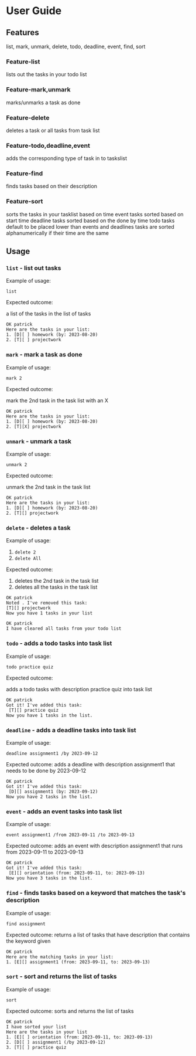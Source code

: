 # User Guide

## Features 

list, mark, unmark, delete, todo, deadline, event, find, sort

### Feature-list
lists out the tasks in your todo list

### Feature-mark,unmark
marks/unmarks a task as done

### Feature-delete
deletes a task or all tasks from task list

### Feature-todo,deadline,event
adds the corresponding type of task in to taskslist

### Feature-find
finds tasks based on their description

### Feature-sort
sorts the tasks in your tasklist based on time
event tasks sorted based on start time
deadline tasks sorted based on the done by time
todo tasks default to be placed lower than events and deadlines
tasks are sorted alphanumerically if their time are the same

## Usage

### `list` -  list out tasks
Example of usage: 

`list`

Expected outcome:

a list of the tasks in the list of tasks

```
OK patrick
Here are the tasks in your list:
1. [D][ ] homework (by: 2023-08-20)
2. [T][ ] projectwork
```

### `mark` -  mark a task as done
Example of usage:

`mark 2`

Expected outcome:

mark the 2nd task in the task list with an X

```
OK patrick
Here are the tasks in your list:
1. [D][ ] homework (by: 2023-08-20)
2. [T][X] projectwork
```

### `unmark` -  unmark a task
Example of usage:

`unmark 2`

Expected outcome:

unmark the 2nd task in the task list

```
OK patrick
Here are the tasks in your list:
1. [D][ ] homework (by: 2023-08-20)
2. [T][] projectwork
```

### `delete` - deletes a task
Example of usage:

1. `delete 2`
2. `delete All`

Expected outcome:

1. deletes the 2nd task in the task list
2. deletes all the tasks in the task list

```
OK patrick
Noted . I've removed this task:
[T][] projectwork
Now you have 1 tasks in your list
```
```
OK patrick
I have cleared all tasks from your todo list
```

### `todo` -  adds a todo tasks into task list
Example of usage:

`todo practice quiz`

Expected outcome:

adds a todo tasks with description practice quiz into task list

```
OK patrick
Got it! I've added this task:
 [T][] practice quiz
Now you have 1 tasks in the list.
```

### `deadline` -  adds a deadline tasks into task list
Example of usage:

`deadline assignment1 /by 2023-09-12`

Expected outcome:
adds a deadline with description assignment1 that needs to be done by 2023-09-12

```
OK patrick
Got it! I've added this task:
 [D][] assignment1 (by: 2023-09-12)
Now you have 2 tasks in the list.
```

### `event` -  adds an event tasks into task list
Example of usage:

`event assignment1 /from 2023-09-11 /to 2023-09-13`

Expected outcome:
adds an event with description assignment1 that runs from 2023-09-11 to 2023-09-13

```
OK patrick
Got it! I've added this task:
 [E][] orientation (from: 2023-09-11, to: 2023-09-13)
Now you have 3 tasks in the list.
```

### `find` -  finds tasks based on a keyword that matches the task's description
Example of usage:

`find assignment`

Expected outcome:
returns a list of tasks that have description that contains the keyword given
```
OK patrick
Here are the matching tasks in your list:
1. [E][] assignment1 (from: 2023-09-11, to: 2023-09-13)
```

### `sort` - sort and returns the list of tasks
Example of usage:

`sort`

Expected outcome:
sorts and returns the list of tasks
```
OK patrick
I have sorted your list
Here are the tasks in your list
1. [E][ ] orientation (from: 2023-09-11, to: 2023-09-13)
2. [D][ ] assignment1 (/by 2023-09-12)
3. [T][ ] practice quiz
```


